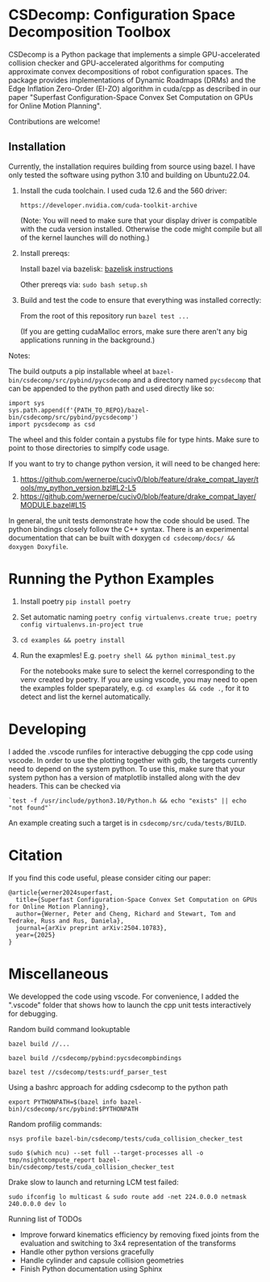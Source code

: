 # CSDecomp: Configuration Space Decomposition Toolbox

CSDecomp is a Python package that implements a simple GPU-accelerated collision checker and GPU-accelerated algorithms for computing approximate convex decompositions of robot configuration spaces. The package provides implementations of Dynamic Roadmaps (DRMs) and the Edge Inflation Zero-Order (EI-ZO) algorithm in cuda/cpp as described in our paper "Superfast Configuration-Space Convex Set Computation on GPUs for Online Motion Planning".

Contributions are welcome!
## Installation
Currently, the installation requires building from source using bazel. I have only tested the software using python 3.10 and building on Ubuntu22.04.

1. Install the cuda toolchain. I used cuda 12.6 and the 560 driver:

    `https://developer.nvidia.com/cuda-toolkit-archive`

    (Note: You will need to make sure that your display driver is compatible with the cuda version installed. Otherwise the code might compile but all of the kernel launches will do nothing.)

2. Install prereqs:
    
    Install bazel via bazelisk: 
    [bazelisk instructions](https://github.com/bazelbuild/bazelisk/blob/master/README.md)
    
    Other prereqs via:
    `sudo bash setup.sh`

4. Build and test the code to ensure that everything was installed correctly:
    
    From the root of this repository run `bazel test ...`

    (If you are getting cudaMalloc errors, make sure there aren't any big applications running in the background.)

Notes: 

The build outputs a pip installable wheel at `bazel-bin/csdecomp/src/pybind/pycsdecomp` and a directory named `pycsdecomp` that can be appended to the python path and used directly like so:

```
import sys
sys.path.append(f'{PATH_TO_REPO}/bazel-bin/csdecomp/src/pybind/pycsdecomp')
import pycsdecomp as csd
```
The wheel and this folder contain a pystubs file for type hints. Make sure to point to those directories to simplfy code usage. 


If you want to try to change python version, it will need to be changed here:
1. https://github.com/wernerpe/cuciv0/blob/feature/drake_compat_layer/tools/my_python_version.bzl#L2-L5
2. https://github.com/wernerpe/cuciv0/blob/feature/drake_compat_layer/MODULE.bazel#L15

In general, the unit tests demonstrate how the code should be used. The python bindings closely follow the C++ syntax.
There is an experimental documentation that can be built with doxygen `cd csdecomp/docs/ && doxygen Doxyfile`.

# Running the Python Examples

1. Install poetry `pip install poetry` 

2. Set automatic naming `poetry config virtualenvs.create true; poetry config virtualenvs.in-project true`

3. `cd examples && poetry install`

4. Run the exapmles! 
E.g. `poetry shell && python minimal_test.py`

    For the notebooks make sure to select the kernel corresponding to the venv created by poetry. If you are using vscode, you may need to open the examples folder speparately, e.g. `cd examples && code .`, for it to detect and list the kernel automatically.

# Developing

I added the .vscode runfiles for interactive debugging the cpp code using vscode. In order to use the plotting together with gdb, the targets currently need to depend on the system python. To use this, make sure that your system python has a version of matplotlib installed along with the dev headers. 
This can be checked via

    `test -f /usr/include/python3.10/Python.h && echo "exists" || echo "not found"`

An example creating such a target is in `csdecomp/src/cuda/tests/BUILD`.



# Citation

If you find this code useful, please consider citing our paper:

```
@article{werner2024superfast,
  title={Superfast Configuration-Space Convex Set Computation on GPUs for Online Motion Planning},
  author={Werner, Peter and Cheng, Richard and Stewart, Tom and Tedrake, Russ and Rus, Daniela},
  journal={arXiv preprint arXiv:2504.10783},
  year={2025}
}
```

# Miscellaneous
We developped the code using vscode. For convenience, I added the ".vscode" folder that shows how to launch the cpp unit tests interactively for debugging.

Random build command lookuptable

`bazel build //...`

`bazel build //csdecomp/pybind:pycsdecompbindings`

`bazel test //csdecomp/tests:urdf_parser_test`

Using a bashrc approach for adding csdecomp to the python path

`export PYTHONPATH=$(bazel info bazel-bin)/csdecomp/src/pybind:$PYTHONPATH`

Random profilig commands:

`nsys profile bazel-bin/csdecomp/tests/cuda_collision_checker_test`

`sudo $(which ncu) --set full --target-processes all -o tmp/nsightcompute_report bazel-bin/csdecomp/tests/cuda_collision_checker_test`

Drake slow to launch and returning LCM test failed:

```sudo ifconfig lo multicast & sudo route add -net 224.0.0.0 netmask 240.0.0.0 dev lo ```


Running list of TODOs
* Improve forward kinematics efficiency by removing fixed joints from the evaluation and switching to 3x4 representation of the transforms
* Handle other python versions gracefully
* Handle cylinder and capsule collision geometries
* Finish Python documentation using Sphinx